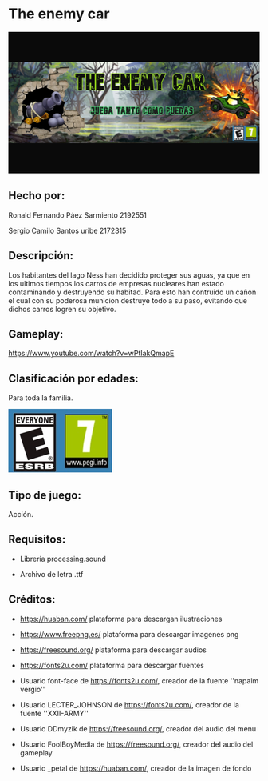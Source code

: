  # The enemy car
 
 ![./Media_Readme/Banner.jpg](./Media_Readme/Banner.jpg)
 
## Hecho por:
Ronald Fernando Páez Sarmiento 2192551

Sergio Camilo Santos uribe 2172315
## Descripción:
Los habitantes del lago Ness han decidido proteger sus aguas, ya que en los ultimos tiempos los carros de empresas nucleares han estado contaminando y destruyendo su habitad. Para esto han contruido un cañon el cual con su poderosa municion destruye todo a su paso, evitando que dichos carros logren su objetivo.

## Gameplay:
https://www.youtube.com/watch?v=wPtIakQmapE

## Clasificación por edades:
Para toda la familia.

![./Media_Readme/clasificacion.png](./Media_Readme/clasificacion.png)

## Tipo de juego:
Acción.
## Requisitos:
* Librería processing.sound

* Archivo de letra .ttf

## Créditos:
* https://huaban.com/ plataforma para descargan ilustraciones

* https://www.freepng.es/ plataforma para descargar imagenes png

* https://freesound.org/ plataforma para descargar audios

* https://fonts2u.com/ plataforma para descargar fuentes

* Usuario font-face de https://fonts2u.com/, creador de la fuente ''napalm vergio''

* Usuario LECTER_JOHNSON de https://fonts2u.com/, creador de la fuente ''XXII-ARMY''
 
* Usuario DDmyzik de https://freesound.org/, creador del audio del menu
 
* Usuario FoolBoyMedia de https://freesound.org/, creador del audio del gameplay

* Usuario _petal de https://huaban.com/, creador de la imagen de fondo
